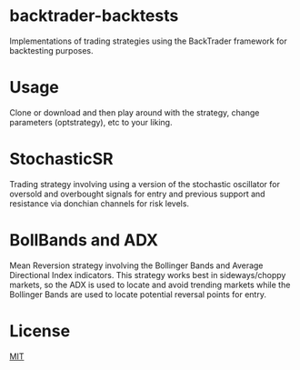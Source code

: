 # backtrader-backtests
Implementations of trading strategies using the BackTrader framework for backtesting purposes.

# Usage
Clone or download and then play around with the strategy, change parameters (optstrategy), etc to your liking.

# StochasticSR
Trading strategy involving using a version of the stochastic oscillator for oversold and overbought signals for entry and previous support and resistance via donchian channels for risk levels.

# BollBands and ADX
Mean Reversion strategy involving the Bollinger Bands and Average Directional Index indicators. This strategy works best in sideways/choppy markets, so the ADX is used to locate and avoid trending markets while the Bollinger Bands are used to locate potential reversal points for entry.

# License
[MIT](https://choosealicense.com/licenses/mit/)
